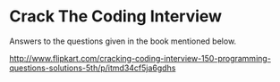 Crack The Coding Interview
=====

Answers to the questions given in the book mentioned below.

http://www.flipkart.com/cracking-coding-interview-150-programming-questions-solutions-5th/p/itmd34cf5ja6gdhs